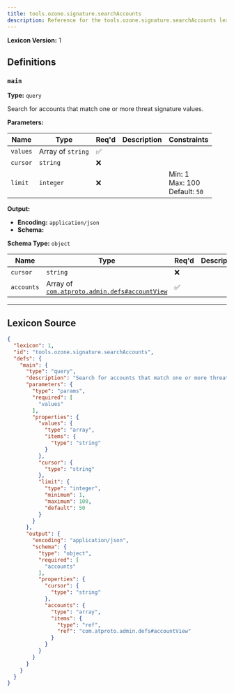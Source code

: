 ```yaml
---
title: tools.ozone.signature.searchAccounts
description: Reference for the tools.ozone.signature.searchAccounts lexicon
---
```

**Lexicon Version:** 1

## Definitions

<a name="main"></a>
### `main`

**Type:** `query`

Search for accounts that match one or more threat signature values.

**Parameters:**

| Name | Type | Req'd  | Description | Constraints |
|------|------|----------|-------------|-------------|
| `values` | Array of `string` | ✅  |  |  |
| `cursor` | `string` | ❌  |  |  |
| `limit` | `integer` | ❌  |  | Min: 1<br/>Max: 100<br/>Default: `50` |
**Output:**

- **Encoding:** `application/json`
- **Schema:**

**Schema Type:** `object`

| Name | Type | Req'd  | Description | Constraints |
|------|------|----------|-------------|-------------|
| `cursor` | `string` | ❌  |  |  |
| `accounts` | Array of [`com.atproto.admin.defs#accountView`](/lexicons/com/atproto/admin/com-atproto-admin-defs#accountview) | ✅  |  |  |

---

## Lexicon Source
```json
{
  "lexicon": 1,
  "id": "tools.ozone.signature.searchAccounts",
  "defs": {
    "main": {
      "type": "query",
      "description": "Search for accounts that match one or more threat signature values.",
      "parameters": {
        "type": "params",
        "required": [
          "values"
        ],
        "properties": {
          "values": {
            "type": "array",
            "items": {
              "type": "string"
            }
          },
          "cursor": {
            "type": "string"
          },
          "limit": {
            "type": "integer",
            "minimum": 1,
            "maximum": 100,
            "default": 50
          }
        }
      },
      "output": {
        "encoding": "application/json",
        "schema": {
          "type": "object",
          "required": [
            "accounts"
          ],
          "properties": {
            "cursor": {
              "type": "string"
            },
            "accounts": {
              "type": "array",
              "items": {
                "type": "ref",
                "ref": "com.atproto.admin.defs#accountView"
              }
            }
          }
        }
      }
    }
  }
}
```
